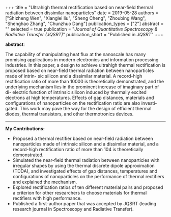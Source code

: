 +++
title = "Ultrahigh thermal rectification based on near-field thermal radiation between dissimilar nanoparticles"
date = 2019-05-28
authors = ["Shizheng Wen", "Xianglei liu", "Sheng Cheng", "Zhoubing Wang", "Shenghao Zhang", "Chunzhuo Dang"]
publication_types = ["2"]
abstract = ""
selected = true
publication = "*Journal of Quantitative Spectroscopy & Radiative Transfer (JQSRT)*"
publication_short = "Published in *JQSRT*"
+++

**abstract**:

The capability of manipulating heat flux at the nanoscale has many promising applications in modern electronics and information processing industries. In this paper, a design to achieve ultrahigh thermal rectification is proposed based on near-field thermal radiation between nanoparticles made of intrin- sic silicon and a dissimilar material. A record-high rectification ratio of more than 10000 is theoretically demonstrated, and the underlying mechanism lies in the prominent increase of imaginary part of di- electric function of intrinsic silicon induced by thermally excited electrons at high temperatures. Effects of gap distances, materials and configurations of nanoparticles on the rectification ratio are also investi- gated. This work may pave the way for the design of efficient thermal diodes, thermal transistors, and other thermotronics devices.

---

__My Contributions:__

+	Proposed a thermal rectifier based on near-field radiation between nanoparticles made of intrinsic silicon and a dissimilar material, and a record-high rectification ratio of more than 104 is theoretically demonstrated.
+	Simulated the near-field thermal radiation between nanoparticles with irregular shapes by using the thermal discrete dipole approximation (TDDA), and investigated effects of gap distances, temperatures and configurations of nanoparticles on the performance of thermal rectifiers and explained the mechanism.  
+	Explored rectification ratios of ten different material pairs and proposed a criterion for other researchers to choose materials for thermal rectifiers with high performance.
+	Published a first-author paper that was accepted by JQSRT (leading research journal in Spectroscopy and Radiative Transfer).
